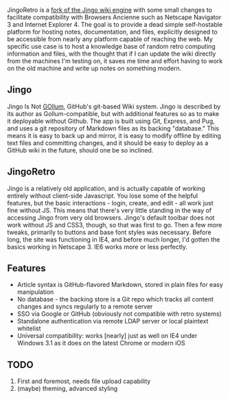 JingoRetro is a [fork of the Jingo wiki engine](https://github.org/claudioc/jingo) with some small changes to facilitate compatibility with Browsers Ancienne such as Netscape Navigator 3 and Internet Explorer 4. The goal is to provide a dead simple self-hostable platform for hosting notes, documentation, and files, explicitly designed to be accessible from nearly any platform capable of reaching the web. My specific use case is to host a knowledge base of random retro computing information and files, with the thought that if I can update the wiki directly from the machines I'm testing on, it saves me time and effort having to work on the old machine and write up notes on something modern.

## Jingo

Jingo Is Not [GOllum](https://github.com/gollum/gollum), GitHub's git-based Wiki system. Jingo is described by its author as Gollum-compatible, but with additional features so as to make it deployable without Github. The app is built using Git, Express, and Pug, and uses a git repository of Markdown files as its backing "database." This means it is easy to back up and mirror, it is easy to modify offline by editing text files and committing changes, and it should be easy to deploy as a GitHub wiki in the future, should one be so inclined.

## JingoRetro

Jingo is a relatively old application, and is actually capable of working entirely without client-side Javascript. You lose some of the helpful features, but the basic interactions - login, create, and edit - all work just fine without JS. This means that there's very little standing in the way of accessing Jingo from very old browsers. Jingo's default toolbar does not work without JS and CSS3, though, so that was first to go. Then a few more tweaks, primarily to buttons and base font styles was necessary. Before long, the site was functioning in IE4, and before much longer, I'd gotten the basics working in Netscape 3. IE6 works more or less perfectly. 

## Features

 - Article syntax is GitHub-flavored Markdown, stored in plain files for easy manipulation
 - No database - the backing store is a Git repo which tracks all content changes and syncs regularly to a remote server
 - SSO via Google or GitHub (obviously not compatible with retro systems)
 - Standalone authentication via remote LDAP server or local plaintext whitelist
 - Universal compatibility: works [nearly] just as well on IE4 under Windows 3.1 as it does on the latest Chrome or modern iOS

## TODO

 1. First and foremost, needs file upload capability
 2. (maybe) theming, advanced styling